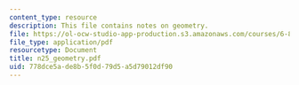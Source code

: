 ```yaml
---
content_type: resource
description: This file contains notes on geometry.
file: https://ol-ocw-studio-app-production.s3.amazonaws.com/courses/6-854j-advanced-algorithms-fall-2005/778dce5ade8b5f0d79d5a5d79012df90_n25_geometry.pdf
file_type: application/pdf
resourcetype: Document
title: n25_geometry.pdf
uid: 778dce5a-de8b-5f0d-79d5-a5d79012df90
---
```

